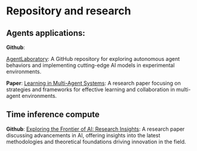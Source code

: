 # Repository and research

## Agents applications:
**Github**: 

[AgentLaboratory](https://github.com/SamuelSchmidgall/AgentLaboratory/tree/main): A GitHub repository for exploring autonomous agent behaviors and implementing cutting-edge AI models in experimental environments.


**Paper**:
[Learning in Multi-Agent Systems](https://arxiv.org/abs/2408.03314): A research paper focusing on strategies and frameworks for effective learning and collaboration in multi-agent environments.  

## Time inference compute
**Github**: 
[Exploring the Frontier of AI: Research Insights](https://arxiv.org/abs/2409.15254): A research paper discussing advancements in AI, offering insights into the latest methodologies and theoretical foundations driving innovation in the field.

